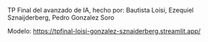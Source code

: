TP Final del avanzado de IA, hecho por: Bautista Loisi, Ezequiel Sznaijderberg, Pedro Gonzalez Soro

Modelo: https://tpfinal-loisi-gonzalez-sznaiderberg.streamlit.app/
